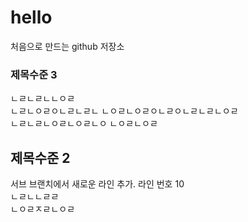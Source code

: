 # hello
처음으로 만드는 github 저장소  
### 제목수준 3 
ㄴㄹㄴㄹㄴㄴㅇㄹ  
ㄴㄹㄴㅇㄹㅇㄴㄹㄴㄹㄴ
ㄴㅇㄹㄴㅇㄹㅇㄴㄹㅇㄴㄹㄴㄹㄴㅇㄹ  
ㄴㄹㄴㄹㄴㅇㄹㄴㅇㄹㄴㅇ
ㄴㅇㄹㄴㅇㄹ  
## 제목수준 2  
서브 브랜치에서 새로운 라인 추가. 라인 번호 10  
ㄴㄹㄴㄴㄹㄹ   
ㄴㅇㄹㅈㄹㄴㅇㄹ  
